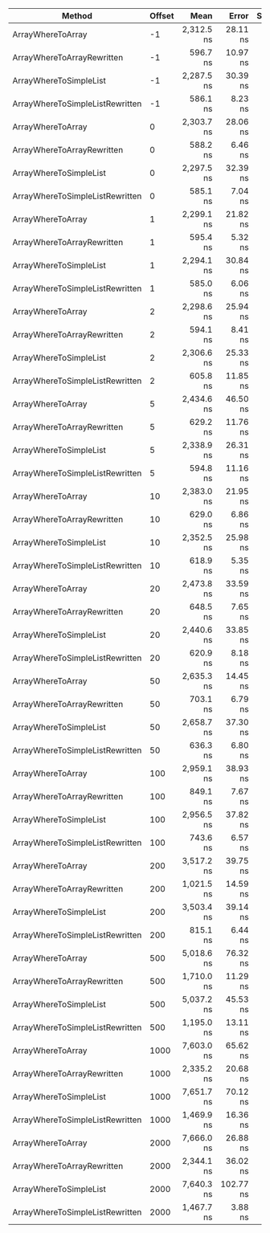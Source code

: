 ﻿|                          Method | Offset |       Mean |     Error |   StdDev |
|-------------------------------- |------- |-----------:|----------:|---------:|
|               ArrayWhereToArray |     -1 | 2,312.5 ns |  28.11 ns | 26.30 ns |
|      ArrayWhereToArrayRewritten |     -1 |   596.7 ns |  10.97 ns | 10.26 ns |
|          ArrayWhereToSimpleList |     -1 | 2,287.5 ns |  30.39 ns | 28.43 ns |
| ArrayWhereToSimpleListRewritten |     -1 |   586.1 ns |   8.23 ns |  7.70 ns |
|               ArrayWhereToArray |      0 | 2,303.7 ns |  28.06 ns | 24.88 ns |
|      ArrayWhereToArrayRewritten |      0 |   588.2 ns |   6.46 ns |  6.05 ns |
|          ArrayWhereToSimpleList |      0 | 2,297.5 ns |  32.39 ns | 30.30 ns |
| ArrayWhereToSimpleListRewritten |      0 |   585.1 ns |   7.04 ns |  6.59 ns |
|               ArrayWhereToArray |      1 | 2,299.1 ns |  21.82 ns | 19.35 ns |
|      ArrayWhereToArrayRewritten |      1 |   595.4 ns |   5.32 ns |  4.98 ns |
|          ArrayWhereToSimpleList |      1 | 2,294.1 ns |  30.84 ns | 28.84 ns |
| ArrayWhereToSimpleListRewritten |      1 |   585.0 ns |   6.06 ns |  5.67 ns |
|               ArrayWhereToArray |      2 | 2,298.6 ns |  25.94 ns | 24.26 ns |
|      ArrayWhereToArrayRewritten |      2 |   594.1 ns |   8.41 ns |  7.87 ns |
|          ArrayWhereToSimpleList |      2 | 2,306.6 ns |  25.33 ns | 23.69 ns |
| ArrayWhereToSimpleListRewritten |      2 |   605.8 ns |  11.85 ns | 18.44 ns |
|               ArrayWhereToArray |      5 | 2,434.6 ns |  46.50 ns | 51.69 ns |
|      ArrayWhereToArrayRewritten |      5 |   629.2 ns |  11.76 ns | 12.58 ns |
|          ArrayWhereToSimpleList |      5 | 2,338.9 ns |  26.31 ns | 24.61 ns |
| ArrayWhereToSimpleListRewritten |      5 |   594.8 ns |  11.16 ns | 10.44 ns |
|               ArrayWhereToArray |     10 | 2,383.0 ns |  21.95 ns | 20.54 ns |
|      ArrayWhereToArrayRewritten |     10 |   629.0 ns |   6.86 ns |  6.41 ns |
|          ArrayWhereToSimpleList |     10 | 2,352.5 ns |  25.98 ns | 24.30 ns |
| ArrayWhereToSimpleListRewritten |     10 |   618.9 ns |   5.35 ns |  4.74 ns |
|               ArrayWhereToArray |     20 | 2,473.8 ns |  33.59 ns | 31.42 ns |
|      ArrayWhereToArrayRewritten |     20 |   648.5 ns |   7.65 ns |  7.15 ns |
|          ArrayWhereToSimpleList |     20 | 2,440.6 ns |  33.85 ns | 31.67 ns |
| ArrayWhereToSimpleListRewritten |     20 |   620.9 ns |   8.18 ns |  7.65 ns |
|               ArrayWhereToArray |     50 | 2,635.3 ns |  14.45 ns | 12.07 ns |
|      ArrayWhereToArrayRewritten |     50 |   703.1 ns |   6.79 ns |  6.35 ns |
|          ArrayWhereToSimpleList |     50 | 2,658.7 ns |  37.30 ns | 34.89 ns |
| ArrayWhereToSimpleListRewritten |     50 |   636.3 ns |   6.80 ns |  6.36 ns |
|               ArrayWhereToArray |    100 | 2,959.1 ns |  38.93 ns | 36.41 ns |
|      ArrayWhereToArrayRewritten |    100 |   849.1 ns |   7.67 ns |  7.17 ns |
|          ArrayWhereToSimpleList |    100 | 2,956.5 ns |  37.82 ns | 35.38 ns |
| ArrayWhereToSimpleListRewritten |    100 |   743.6 ns |   6.57 ns |  6.14 ns |
|               ArrayWhereToArray |    200 | 3,517.2 ns |  39.75 ns | 37.18 ns |
|      ArrayWhereToArrayRewritten |    200 | 1,021.5 ns |  14.59 ns | 13.65 ns |
|          ArrayWhereToSimpleList |    200 | 3,503.4 ns |  39.14 ns | 36.62 ns |
| ArrayWhereToSimpleListRewritten |    200 |   815.1 ns |   6.44 ns |  6.03 ns |
|               ArrayWhereToArray |    500 | 5,018.6 ns |  76.32 ns | 71.39 ns |
|      ArrayWhereToArrayRewritten |    500 | 1,710.0 ns |  11.29 ns | 10.01 ns |
|          ArrayWhereToSimpleList |    500 | 5,037.2 ns |  45.53 ns | 40.36 ns |
| ArrayWhereToSimpleListRewritten |    500 | 1,195.0 ns |  13.11 ns | 11.63 ns |
|               ArrayWhereToArray |   1000 | 7,603.0 ns |  65.62 ns | 61.38 ns |
|      ArrayWhereToArrayRewritten |   1000 | 2,335.2 ns |  20.68 ns | 18.33 ns |
|          ArrayWhereToSimpleList |   1000 | 7,651.7 ns |  70.12 ns | 62.16 ns |
| ArrayWhereToSimpleListRewritten |   1000 | 1,469.9 ns |  16.36 ns | 15.30 ns |
|               ArrayWhereToArray |   2000 | 7,666.0 ns |  26.88 ns | 22.44 ns |
|      ArrayWhereToArrayRewritten |   2000 | 2,344.1 ns |  36.02 ns | 33.70 ns |
|          ArrayWhereToSimpleList |   2000 | 7,640.3 ns | 102.77 ns | 91.11 ns |
| ArrayWhereToSimpleListRewritten |   2000 | 1,467.7 ns |   3.88 ns |  3.44 ns |